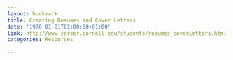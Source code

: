 ```yaml
---
layout: bookmark
title: Creating Resumes and Cover Letters
date: '1970-01-01T01:00:00+01:00'
link: http://www.career.cornell.edu/students/resumes_coverLetters.html
categories: Resources

---
```

